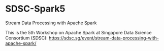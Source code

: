 # SDSC-Spark5
Stream Data Processing with Apache Spark 


This is the 5th Workshop on Apache Spark at Singapore Data Science Consortium (SDSC): 
https://sdsc.sg/event/stream-data-processing-with-apache-spark/ 
